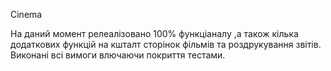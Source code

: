 Cinema

На даний момент релеалізовано 100% функціаналу ,а також кілька додаткових функцій на кшталт сторінок фільмів 
та роздрукування звітів. Виконані всі вимоги влючаючи покриття тестами.